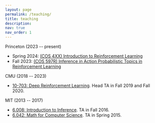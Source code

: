 ```yaml
---
layout: page
permalink: /teaching/
title: teaching
description: 
nav: true
nav_order: 1
---
```


Princeton (2023 -- present)
- Spring 2024: [(COS 4XX) Introduction to Reinforcement Learning](https://ben-eysenbach.github.io/intro-rl/)
- Fall 2023: [(COS 597R) Inference in Action Probabilistic Topics in Reinforcement Learning](https://ben-eysenbach.github.io/inference-action-f23/)

CMU (2018 -- 2023)
- [10-703: Deep Reinforcement Learning](https://cmudeeprl.github.io/703website/). Head TA in Fall 2019 and Fall 2020.

MIT (2013 -- 2017)
- [6.008: Introduction to Inference](http://web.mit.edu/6.008/www/). TA in Fall 2016.
- [6.042: Math for Computer Science](http://mit.edu/6.042/). TA in Spring 2015.
